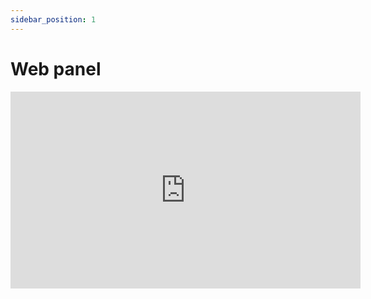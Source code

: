 ```yaml
---
sidebar_position: 1
---
```


# Web panel

<iframe width="560" height="315" src="https://www.youtube.com/embed/Mi6LN2lRpYI?si=Qjj2-YBQikJt3Z3Q" title="YouTube video player" frameborder="0" allow="accelerometer; autoplay; clipboard-write; encrypted-media; gyroscope; picture-in-picture; web-share" referrerpolicy="strict-origin-when-cross-origin" allowfullscreen></iframe>